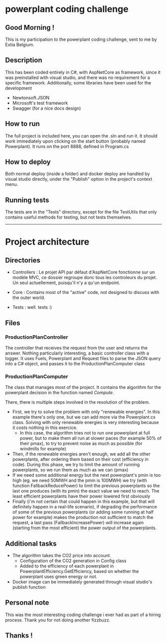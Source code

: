 # powerplant coding challenge

## Good Morning !

This is my participation to the powerplant coding challenge, sent to me by Extia Belgium.

## Description

This has been coded entirely in C#, with AspNetCore as framework, since it was preinstalled with visual studio, and there was no requirement for a specific framework.
Additionally, some libraries have been used for the development
- Newtonsoft.JSON
- Microsoft's test framework
- Swagger (for a nice docs design)

## How to run

The full project is included here, you can open the .sln and run it. It should work immediately upon clicking on the start button (probably named Powerplant).
It runs on the port 8888, defined in Program.cs

## How to deploy

Both normal deploy (inside a folder) and docker deploy are handled by visual studio directly, under the "Publish" option in the project's context menu.

## Running tests

The tests are in the "Tests" directory, except for the file TestUtils that only contains useful methods for testing, but not tests themselves.

--------------

# Project architecture

## Directories
- Controllers : Le projet API par défaut d'AspNetCore fonctionne sur un modèle MVC, ce dossier regroupe donc tous les controleurs du projet. Un seul actuellement, puisqu'il n'y a qu'un endpoint.

- Core : Contains most of the "active" code, not designed to discuss with the outer world.

- Tests : well. tests :)

## Files

### ProductionPlanController

The controller that receives the request from the user and returns the answer.
Nothing particularly interesting, a basic controller class with a logger.
It uses Fuels, Powerplant and Request files to parse the JSON query into a C# object, and passes it to the ProductionPlanComputer class

### ProductionPlanComputer

The class that manages most of the project. It contains the algorithm for the powerplant decision in the function named _Compute_.

There, there is multiple steps involved in the resolution of the problem.

- First, we try to solve the problem with only "renewable energies". In this example there's only one, but we can add more via the Powerplant.cs class. Solving with only renewable energies is very interesting because it costs nothing in this exercice.
    - In this case, the algorithm tries not to run one powerplant at full power, but to make them all run at slower paces (for example 50% of their pmax), to try to prevent noise as much as possible (for windmills for example)
- Then, if the renewable energies aren't enough, we add all the other powerplants, after ordering them based on their cost (efficiency in code). During this phase, we try to limit the amount of running powerplants, so we run them as much as we can (pmax)
- If we need some additional energy but the next powerplant's pmin is too high (eg. we need 50MWH and the pmin is 100MWH) we try (with function FallbackReducePower) to limit the previous powerplants so the last one produces (with its pmin) the exact value we need to reach. The least efficient powerplants have their power lowered first obviously
- Finally (i'm not certain that could happen in this example, but that will definitely happen in a real-life scenario), if degrading the performance of some of the previous powerplants (or adding some running at half power for example) makes the production not sufficient to match the request, a last pass (FallbackIncreasePower) will increase again (starting from the most efficient) the power output of the powerplants.

## Additional tasks

- The algorithm takes the CO2 price into account.
    - Configuration of the CO2 generation in Config class
    - Added to the efficiency of each powerplant in PowerplantEfficiency.GetEfficiency, based on whether the powerplant uses green energy or not.
- Docker image can be immediately generated through visual studio's publish function

## Personal note

This was the most interesting coding challenge i ever had as part of a hiring process. Thank you for not doing another fizzbuzz.

## Thanks !
